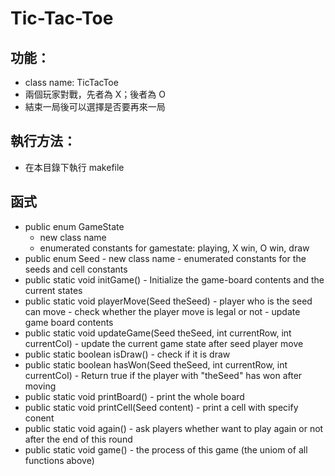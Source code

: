 # Tic-Tac-Toe

## 功能：
* class name: TicTacToe
* 兩個玩家對戰，先者為 X；後者為 O
* 結束一局後可以選擇是否要再來一局

## 執行方法：
* 在本目錄下執行 makefile

## 函式
* public enum GameState
	- new class name
	- enumerated constants for gamestate: playing, X win, O win, draw
* public enum Seed
	  - new class name
	  - enumerated constants for the seeds and cell constants
* public static void initGame()
	  - Initialize the game-board contents and the current states
* public static void playerMove(Seed theSeed)
	  - player who is the seed can move
	  - check whether the player move is legal or not
	  - update game board contents
* public static void updateGame(Seed theSeed, int currentRow, int currentCol)
	  - update the current game state after seed player move
* public static boolean isDraw()
	  - check if it is draw
* public static boolean hasWon(Seed theSeed, int currentRow, int currentCol)
	  - Return true if the player with "theSeed" has won after moving
* public static void printBoard() 
	  - print the whole board 
* public static void printCell(Seed content)
	  - print a cell with specify conent
* public static void again()
	  - ask players whether want to play again or not after the end of this round
* public static void game()
	  - the process of this game (the uniom of all functions above)

